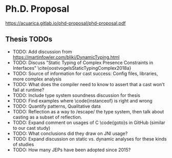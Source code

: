 
# Ph.D. Proposal

https://acuarica.gitlab.io/phd-proposal/phd-proposal.pdf

## Thesis TODOs

* TODO: Add discussion from https://martinfowler.com/bliki/DynamicTyping.html
* TODO: Discuss "Static Typing of Complex Presence Constraints in Interfaces" \cite{oostvogelsStaticTypingComplex2018a}
* TODO: Source of information for cast success: Config files, libraries, more complex analysis
* TODO: What does the compiler need to know to assert that a cast won't fail at runtime?
* TODO: Include type system soundness discussion for thesis
* TODO: Find examples where \code{instanceof} is right and wrong
* TODO: Quantify patterns, Qualitative data
* TODO: Reflection as a way to /escape/ the type system, then talk about casting as a subset of reflection.
* TODO: Expand comment on usages of C \code{goto}s in GitHub (similar to our cast study)
* TODO: What conclusions did they draw on JNI usage?
* TODO: Expand discussion on static vs. dynamic analyses for these kinds of studies
* TODO: How many JEPs have been adopted since 2015?
